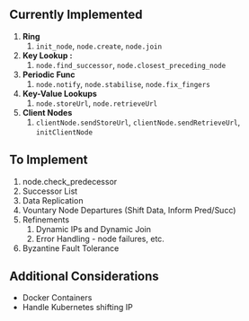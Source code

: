 ## Currently Implemented
1. **Ring**
   1. `init_node`, `node.create`, `node.join`
2. **Key Lookup :**
   1. `node.find_successor`, `node.closest_preceding_node`
3. **Periodic Func**
   1. `node.notify`, `node.stabilise`, `node.fix_fingers`
4. **Key-Value Lookups**
   1. `node.storeUrl`, `node.retrieveUrl`
5. **Client Nodes**
   1. `clientNode.sendStoreUrl`, `clientNode.sendRetrieveUrl`, `initClientNode`

## To Implement
1. node.check_predecessor
2. Successor List
3. Data Replication
4. Vountary Node Departures (Shift Data, Inform Pred/Succ)
5. Refinements
   1. Dynamic IPs and Dynamic Join
   2. Error Handling - node failures, etc.
6. Byzantine Fault Tolerance


## Additional Considerations
- Docker Containers
- Handle Kubernetes shifting IP